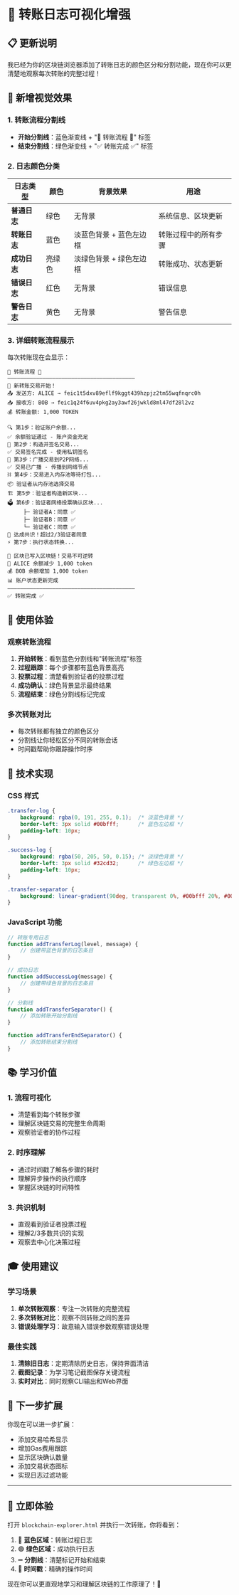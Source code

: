 # 🎨 转账日志可视化增强

## 📋 更新说明

我已经为你的区块链浏览器添加了转账日志的颜色区分和分割功能，现在你可以更清楚地观察每次转账的完整过程！

## 🌈 新增视觉效果

### 1. **转账流程分割线**
- **开始分割线**：蓝色渐变线 + "💸 转账流程 💸" 标签
- **结束分割线**：绿色渐变线 + "✅ 转账完成 ✅" 标签

### 2. **日志颜色分类**
| 日志类型 | 颜色 | 背景效果 | 用途 |
|---------|------|----------|------|
| **普通日志** | 绿色 | 无背景 | 系统信息、区块更新 |
| **转账日志** | 蓝色 | 淡蓝色背景 + 蓝色左边框 | 转账过程中的所有步骤 |
| **成功日志** | 亮绿色 | 淡绿色背景 + 绿色左边框 | 转账成功、状态更新 |
| **错误日志** | 红色 | 无背景 | 错误信息 |
| **警告日志** | 黄色 | 无背景 | 警告信息 |

### 3. **详细转账流程展示**
每次转账现在会显示：

```
💸 转账流程 💸
————————————————————————————————————————
🚀 新转账交易开始！
📤 发送方: ALICE → feic1t5dxv89eflf9kggt439hzpjz2tm55wqfnqrc0h
📥 接收方: BOB → feic1q24f6uv4pkg2ay3awf26jwkld8ml47df28l2vz
💰 转账金额: 1,000 TOKEN

🔍 第1步：验证账户余额...
✅ 余额验证通过 - 账户资金充足
🔐 第2步：构造并签名交易...
✅ 交易签名完成 - 使用私钥签名
📡 第3步：广播交易到P2P网络...
✅ 交易已广播 - 传播到网络节点
⛓️ 第4步：交易进入内存池等待打包...
📦 验证者从内存池选择交易
🏗️ 第5步：验证者构造新区块...
🗳️ 第6步：验证者网络投票确认区块...
     ├─ 验证者A：同意 ✅
     ├─ 验证者B：同意 ✅
     └─ 验证者C：同意 ✅
🎯 达成共识！超过2/3验证者同意
⚡ 第7步：执行状态转换...

🎉 区块已写入区块链！交易不可逆转
💸 ALICE 余额减少 1,000 token
💰 BOB 余额增加 1,000 token
📊 账户状态更新完成
————————————————————————————————————————
✅ 转账完成 ✅
```

## 🎯 使用体验

### 观察转账流程
1. **开始转账**：看到蓝色分割线和"转账流程"标签
2. **过程跟踪**：每个步骤都有蓝色背景高亮
3. **投票过程**：清楚看到验证者的投票过程
4. **成功确认**：绿色背景显示最终结果
5. **流程结束**：绿色分割线标记完成

### 多次转账对比
- 每次转账都有独立的颜色区分
- 分割线让你轻松区分不同的转账会话
- 时间戳帮助你跟踪操作时序

## 🔧 技术实现

### CSS 样式
```css
.transfer-log {
    background: rgba(0, 191, 255, 0.1);  /* 淡蓝色背景 */
    border-left: 3px solid #00bfff;      /* 蓝色左边框 */
    padding-left: 10px;
}

.success-log {
    background: rgba(50, 205, 50, 0.15); /* 淡绿色背景 */
    border-left: 3px solid #32cd32;      /* 绿色左边框 */
    padding-left: 10px;
}

.transfer-separator {
    background: linear-gradient(90deg, transparent 0%, #00bfff 20%, #00bfff 80%, transparent 100%);
}
```

### JavaScript 功能
```javascript
// 转账专用日志
function addTransferLog(level, message) {
    // 创建带蓝色背景的日志条目
}

// 成功日志
function addSuccessLog(message) {
    // 创建带绿色背景的日志条目
}

// 分割线
function addTransferSeparator() {
    // 添加转账开始分割线
}

function addTransferEndSeparator() {
    // 添加转账结束分割线
}
```

## 📚 学习价值

### 1. **流程可视化**
- 清楚看到每个转账步骤
- 理解区块链交易的完整生命周期
- 观察验证者的协作过程

### 2. **时序理解**
- 通过时间戳了解各步骤的耗时
- 理解异步操作的执行顺序
- 掌握区块链的时间特性

### 3. **共识机制**
- 直观看到验证者投票过程
- 理解2/3多数共识的实现
- 观察去中心化决策过程

## 🎓 使用建议

### 学习场景
1. **单次转账观察**：专注一次转账的完整流程
2. **多次转账对比**：观察不同转账之间的差异
3. **错误处理学习**：故意输入错误参数观察错误处理

### 最佳实践
1. **清除旧日志**：定期清除历史日志，保持界面清洁
2. **截图记录**：为学习笔记截图保存关键流程
3. **实时对比**：同时观察CLI输出和Web界面

## 🚀 下一步扩展

你现在可以进一步扩展：
- 添加交易哈希显示
- 增加Gas费用跟踪
- 显示区块确认数量
- 添加交易状态图标
- 实现日志过滤功能

---

## 🎯 立即体验

打开 `blockchain-explorer.html` 并执行一次转账，你将看到：
1. 🔵 **蓝色区域**：转账过程日志
2. 🟢 **绿色区域**：成功执行日志  
3. ➖ **分割线**：清楚标记开始和结束
4. 📅 **时间戳**：精确的操作时间

现在你可以更直观地学习和理解区块链的工作原理了！🎉